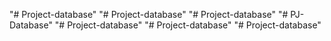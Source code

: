 "# Project-database" 
"# Project-database" 
"# Project-database" 
"# PJ-Database" 
"# Project-database" 
"# Project-database" 
"# Project-database" 
